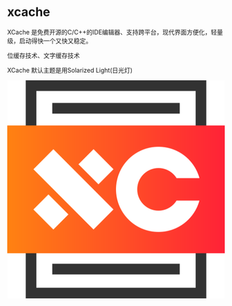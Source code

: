 # xcache
XCache 是免费开源的C/C++的IDE编辑器、支持跨平台，现代界面方便化，轻量级，启动得快一个又快又稳定。

位缓存技术、文字缓存技术

XCache 默认主题是用Solarized Light(日光灯)

![img](xcache-logo/xcache-logo.svg)
